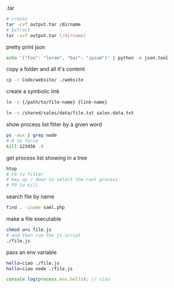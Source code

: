 .tar
```sh
# create
tar -cvf output.tar /dirname
# Extract
tar -xvf output.tar [/dirname]
```


pretty print json
```sh
echo '{"foo": "lorem", "bar": "ipsum"}' | python -m json.tool
```
copy a folder and all it's content
 ```sh
 cp -r Code/website/ ./website
 ```   
     
    
create a symbolic link
```sh
ln -s {/path/to/file-name} {link-name}
```   
```sh
ln -s /shared/sales/data/file.txt sales.data.txt
```  

show process list filter by a given word
```sh
ps -aux | grep node
#-9 to force
kill 123456 -9
```
get process list showing in a tree
```sh
htop
# F4 to filter
# key up / down to select the root process
# F9 to kill
```
search file by name
```sh
find . -iname saml.php
```
make a file executable
```sh
chmod u+x file.js
# and then run the js script
./file.js
```

pass an env variable
```sh
hello=ciao ./file.js
hello=ciao node ./file.js
```
```js
console.log(process.env.hello); // ciao
```






